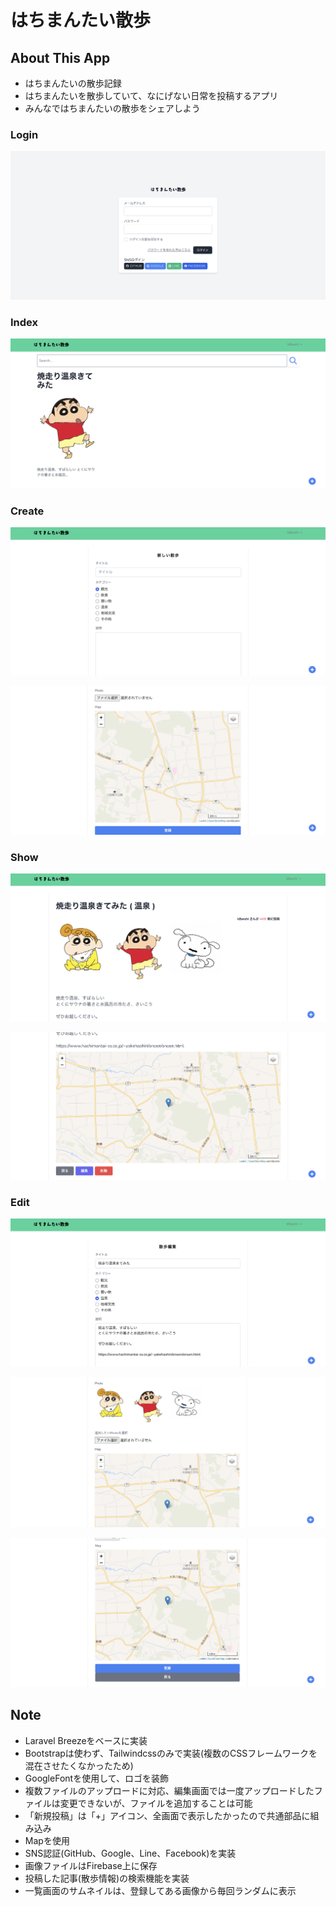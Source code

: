 # はちまんたい散歩

## About This App
* はちまんたいの散歩記録
* はちまんたいを散歩していて、なにげない日常を投稿するアプリ
* みんなではちまんたいの散歩をシェアしよう

### Login

![login01](./doc/images/login_01.png)

### Index

![index01](./doc/images/index_01.png)

### Create

![create01](./doc/images/create_01.png)

![create02](./doc/images/create_02.png)

### Show

![show01](./doc/images/show_01.png)

![show02](./doc/images/show_02.png)

### Edit

![edit01](./doc/images/edit_01.png)

![edit02](./doc/images/edit_02.png)

![edit03](./doc/images/edit_03.png)

## Note
* Laravel Breezeをベースに実装
* Bootstrapは使わず、Tailwindcssのみで実装(複数のCSSフレームワークを混在させたくなかったため)
* GoogleFontを使用して、ロゴを装飾
* 複数ファイルのアップロードに対応、編集画面では一度アップロードしたファイルは変更できないが、ファイルを追加することは可能
* 「新規投稿」は「+」アイコン、全画面で表示したかったので共通部品に組み込み
* Mapを使用
* SNS認証(GitHub、Google、Line、Facebook)を実装
* 画像ファイルはFirebase上に保存
* 投稿した記事(散歩情報)の検索機能を実装
* 一覧画面のサムネイルは、登録してある画像から毎回ランダムに表示
